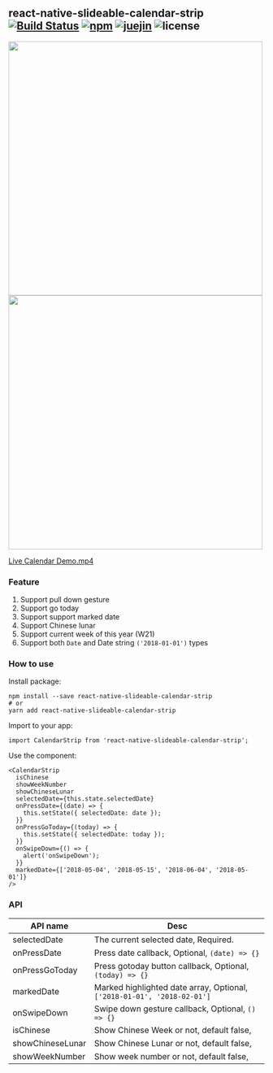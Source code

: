 ## react-native-slideable-calendar-strip [![Build Status](https://travis-ci.org/FaiChou/react-native-slideable-calendar-strip.svg?branch=master)](https://travis-ci.org/FaiChou/react-native-slideable-calendar-strip) [![npm](https://img.shields.io/npm/v/npm.svg)](https://www.npmjs.com/package/react-native-slideable-calendar-strip) [![juejin](https://badge.juejin.im/entry/5b04334a6fb9a07aaa119aac/likes.svg?style=flat-square)](https://juejin.im/post/5b041fe66fb9a07aa43c8c8c) ![license](https://img.shields.io/github/license/mashape/apistatus.svg)


<img src="https://raw.githubusercontent.com/FaiChou/react-native-slideable-calendar-strip/master/Example/en.png" width="500"/>

<img src="https://raw.githubusercontent.com/FaiChou/react-native-slideable-calendar-strip/master/Example/zh.png" width="500"/>

[Live Calendar Demo.mp4](https://raw.githubusercontent.com/FaiChou/faichou.github.io/master/img/qiniu/calendar-strip.MP4)

### Feature

1. Support pull down gesture
2. Support go today
3. Support support marked date
4. Support Chinese lunar
5. Support current week of this year (W21)
6. Support both `Date` and Date string `('2018-01-01')` types

### How to use

Install package:

```
npm install --save react-native-slideable-calendar-strip
# or
yarn add react-native-slideable-calendar-strip
```

Import to your app:

```
import CalendarStrip from 'react-native-slideable-calendar-strip';
```

Use the component:

```
<CalendarStrip
  isChinese
  showWeekNumber
  showChineseLunar
  selectedDate={this.state.selectedDate}
  onPressDate={(date) => {
    this.setState({ selectedDate: date });
  }}
  onPressGoToday={(today) => {
    this.setState({ selectedDate: today });
  }}
  onSwipeDown={() => {
    alert('onSwipeDown');
  }}
  markedDate={['2018-05-04', '2018-05-15', '2018-06-04', '2018-05-01']}
/>
```

### API

API name         | Desc
-----------------|----------------------------------------
selectedDate     | The current selected date, Required.
onPressDate      | Press date callback, Optional, `(date) => {}`
onPressGoToday   | Press gotoday button callback, Optional, `(today) => {}`
markedDate       | Marked highlighted date array, Optional, `['2018-01-01', '2018-02-01']`
onSwipeDown      | Swipe down gesture callback, Optional, `() => {}`
isChinese        | Show Chinese Week or not, default false,
showChineseLunar | Show Chinese Lunar or not, default false,
showWeekNumber   | Show week number or not, default false,
